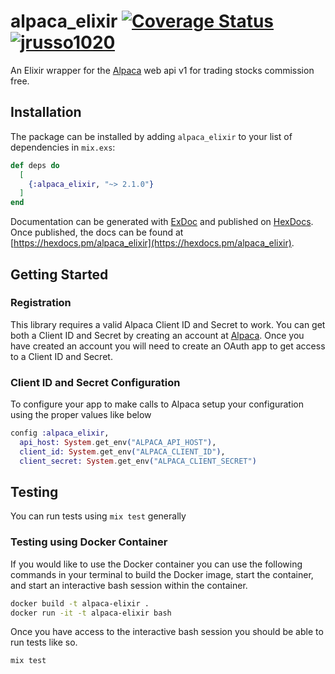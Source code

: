 # alpaca_elixir [![Coverage Status](https://coveralls.io/repos/github/jrusso1020/alpaca_elixir/badge.svg?branch=master)](https://coveralls.io/github/jrusso1020/alpaca_elixir?branch=master) [![jrusso1020](https://circleci.com/gh/jrusso1020/alpaca_elixir.svg?style=svg)](https://circleci.com/gh/jrusso1020/alpaca_elixir)

An Elixir wrapper for the [Alpaca](https://alpaca.markets/) web api v1 for trading stocks commission free.

## Installation

The package can be installed
by adding `alpaca_elixir` to your list of dependencies in `mix.exs`:

```elixir
def deps do
  [
    {:alpaca_elixir, "~> 2.1.0"}
  ]
end
```

Documentation can be generated with [ExDoc](https://github.com/elixir-lang/ex_doc)
and published on [HexDocs](https://hexdocs.pm). Once published, the docs can
be found at [https://hexdocs.pm/alpaca_elixir](https://hexdocs.pm/alpaca_elixir).

## Getting Started

### Registration

This library requires a valid Alpaca Client ID and Secret to work. You can get both a Client ID and Secret by creating an account at [Alpaca](https://alpaca.markets/). Once you have created an account you will need to create an OAuth app to get access to a Client ID and Secret.

### Client ID and Secret Configuration

To configure your app to make calls to Alpaca setup your configuration using the proper values like below

```elixir
config :alpaca_elixir,
  api_host: System.get_env("ALPACA_API_HOST"),
  client_id: System.get_env("ALPACA_CLIENT_ID"),
  client_secret: System.get_env("ALPACA_CLIENT_SECRET")
```

## Testing

You can run tests using `mix test` generally

### Testing using Docker Container

If you would like to use the Docker container you can use the following commands in your terminal to build the Docker image, start the container, and start an interactive bash session within the container.

```bash
docker build -t alpaca-elixir .
docker run -it -t alpaca-elixir bash
```

Once you have access to the interactive bash session you should be able to run tests like so.

```bash
mix test
```
